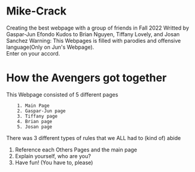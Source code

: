 # Mike-Crack
Creating the best webpage with a group of friends in Fall 2022
Writted by Gaspar-Jun Efondo
Kudos to Brian Nguyen, Tiffany Lovely, and Josan Sanchez
Warning: This Webpages is filled with parodies and offensive language(Only on Jun's Webpage). 
<br> Enter on your accord.

# How the Avengers got together
This Webpage consisted of 5 different pages
```
    1. Main Page
    2. Gaspar-Jun page
    3. Tiffany page
    4. Brian page
    5. Josan page
```

There was 3 different types of rules that we ALL had to (kind of) abide
1. Reference each Others Pages and the main page
2. Explain yourself, who are you?
3. Have fun! (You have to, please)